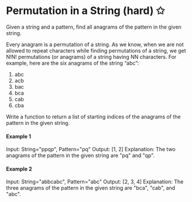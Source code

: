 # Permutation in a String (hard) ✩

Given a string and a pattern, find all anagrams of the pattern in the given string.

Every anagram is a permutation of a string. As we know, when we are not allowed to repeat 
characters while finding permutations of a string, we get N!N! permutations (or anagrams) 
of a string having NN characters. For example, here are the six anagrams of the string “abc”:

1. abc
2. acb
3. bac
4. bca
5. cab
6. cba

Write a function to return a list of starting indices of the anagrams of the pattern in the given string.


#### Example 1
Input: String="ppqp", Pattern="pq"
Output: [1, 2]
Explanation: The two anagrams of the pattern in the given string are "pq" and "qp".

#### Example 2
Input: String="abbcabc", Pattern="abc"
Output: [2, 3, 4]
Explanation: The three anagrams of the pattern in the given string are "bca", "cab", and "abc".
